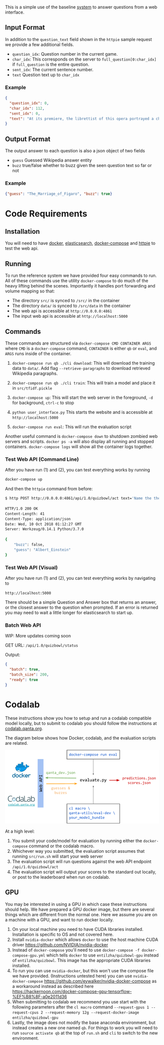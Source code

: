This is a simple use of the baseline [system](https://github.com/Pinafore/qanta-codalab) to answer questions from a web interface. 



## Input Format
In addition to the `question_text` field shown in the `httpie` sample request we provide a few additional fields.

 * `question_idx`: Question number in the current game.
 * `char_idx`: This corresponds on the server to `full_question[0:char_idx]` if `full_question` is the entire question.
 * `sent_idx`: The current sentence number.
 * `text` Question text up to `char_idx`
 
### Example

```json
{
  "question_idx": 0,
  "char_idx": 112,
  "sent_idx": 0,
  "text": "At its premiere, the librettist of this opera portrayed a character who asks for a glass of wine with his dying wish"
}
```


## Output Format
The output answer to each question is also a json object of two fields
 * `guess` Guessed Wikipedia answer entity
 * `buzz` true/false whether to buzz given the seen question text so far or not

### Example

```json
{"guess": "The_Marriage_of_Figaro", "buzz": true}
```



# Code Requirements

## Installation

You will  need to have [docker](https://docs.docker.com/install/), [elasticsearch](https://www.elastic.co/downloads/elasticsearch),  [docker-compose](https://docs.docker.com/compose/install/)
and [httpie](https://httpie.org) to test the web api.

## Running

To run the reference system we have provided four easy commands to run. All of
these commands use the utility `docker-compose` to do much of the heavy lifting
behind the scenes. Importantly it handles port forwarding and volume mapping so that:

* The directory `src/` is synced to `/src/` in the container
* The directory `data/` is synced to `/src/data` in the container
* The web api is accessible at `http://0.0.0.0:4861`
* The input web api is accessible at `http://localhost:5000`


## Commands

These commands are structured via `docker-compose CMD CONTAINER ARGS` where
`CMD` is a `docker-compose` command, `CONTAINER` is either `qb` or `eval`, and
`ARGS` runs inside of the container.

1. `docker-compose run qb ./cli download`: This will download the training data to `data/`. Add flag `--retrieve-paragraphs` to download retrieved Wikipedia paragraphs.

2. `docker-compose run qb ./cli train`: This will train a model and place it in `src/tfidf.pickle`

3. `docker-compose up`: This will start the web server in the foreground, `-d` for background, `ctrl-c` to stop

4. `python user_interface.py` This starts the website and is accessible at `http://localhost:5000`

5. `docker-compose run eval`: This will run the evaluation script

Another useful command is `docker-compose down` to shutdown zombied web servers
and scripts. `docker ps -a` will also display all running and stopped
containers. `docker-compose logs` will show all the container logs together.


### Test Web API (Command Line)
After you have run (1) and (2), you can test everything works by running

```bash
docker-compose up
```

And then the `httpie` command from before:

```bash
$ http POST http://0.0.0.0:4861/api/1.0/quizbowl/act text='Name the the inventor of general relativity and the photoelectric effect'

HTTP/1.0 200 OK
Content-Length: 41
Content-Type: application/json
Date: Wed, 10 Oct 2018 01:12:27 GMT
Server: Werkzeug/0.14.1 Python/3.7.0

{
    "buzz": false,
    "guess": "Albert_Einstein"
}
```

### Test Web API (Visual)
After you have run (1) and (2), you can test everything works by navigating to

`http://localhost:5000`

There should be a simple Question and Answer box that returns an answer, or the closest answer to the question when prompted. If an error is returned you may need to wait a little longer for elasticsearch to start up. 

### Batch Web API

WIP: More updates coming soon

GET URL: `/api/1.0/quizbowl/status`

Output:
```json
{
  "batch": true,
  "batch_size": 200,
  "ready": true
}
```


# Codalab

These instructions show you how to setup and run a codalab compatible model locally, but to submit to codalab you should follow the instructions at [codalab.qanta.org](http://codalab.qanta.org/).

The diagram below shows how Docker, codalab, and the evaluation scripts are related.

![codalab and docker evaluation](diagram.png)

At a high level:
1. You submit your code/model for evaluation by running either the `docker-compose` command or the codalab macro.
2. Whichever way you submitted, the evaluation script assumes that running `src/run.sh` will start your web server
3. The evaluation script will run questions against the web API endpoint `/api/1.0/quizbowl/act`
4. The evaluation script will output your scores to the standard out locally, or post to the leaderboard when run on codalab.

## GPU

You may be interested in using a GPU in which case these instructions should help. We have prepared a GPU docker image, but there are several things which are different from the normal one. Here we assume you are on a machine with a GPU, and want to run docker locally.
1. On your local machine you need to have CUDA libraries installed. Installation is specific to OS and not covered here.
2. Install `nvidia-docker` which allows `docker` to use the host machine CUDA driver https://github.com/NVIDIA/nvidia-docker
3. Instead of `docker-compose` you'll need to use `docker-compose -f docker-compose-gpu.yml` which tells `docker` to use `entilzha/quizbowl-gpu` instead of `entilzha/quizbowl`. This image has the appropriate CUDA libraries installed.
4. To run you can use `nvidia-docker`, but this won't use the compose file we have provided. (Instructions untested here) you can use `nvidia-docker-compose` https://github.com/eywalker/nvidia-docker-compose as a workaround instead as described here https://hackernoon.com/docker-compose-gpu-tensorflow-%EF%B8%8F-a0e2011d36
5. When submitting to codalab we recommend you use start with the following parameters after the `cl macro` command `--request-gpus 1 --request-cpus 2 --request-memory 12g --request-docker-image entilzha/quizbowl-gpu`
6. Lastly, the image does not modify the base anaconda environment, but instead creates a new one named `qb`. For things to work you will need to run `source activate qb` at the top of `run.sh` and `cli` to switch to the new environment.
